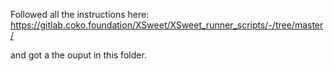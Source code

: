 Followed all the instructions here: https://gitlab.coko.foundation/XSweet/XSweet_runner_scripts/-/tree/master/

and got a the ouput in this folder.
